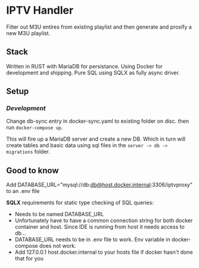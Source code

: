 # IPTV Handler

Filter out M3U entires from existing playlist and then generate and proxify a new M3U playlist.

## Stack

Written in RUST with MariaDB for persistance.
Using Docker for development and shipping.
Pure SQL using SQLX as fully async driver.

## Setup

### _Development_

Change db-sync entry in docker-sync.yaml to existing folder on disc. then run `docker-compose up`.

This will fire up a MariaDB server and create a new DB.
Which in turn will create tables and basic data using sql files in the `server -> db -> migrations` folder.

## Good to know

Add DATABASE_URL="mysql://db:db@host.docker.internal:3306/iptvproxy" to an .env file

**SQLX** requirements for static type checking of SQL queries:

- Needs to be named DATABASE_URL
- Unfortunately have to have a common connection string for both docker container and host. Since IDE is running from host it needs access to db...
- DATABASE_URL needs to be in .env file to work. Env variable in docker-compose does not work.
- Add 127.0.0.1 host.docker.internal to your hosts file if docker hasn't done that for you

